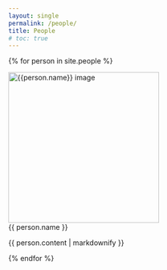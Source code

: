 ```yaml
---
layout: single
permalink: /people/
title: People
# toc: true
---
```



{% for person in site.people %}
<div class="person">
  <div class="person-photo">
    <!-- <a href="{{person.url}}"> -->
      <img src="{{person.image}}" alt="{{person.name}} image" width="300"/>
    <!-- </a> -->
  </div>
  <div class="name">
    {{ person.name }}
  </div>
  <div class="blerb">
    <p>{{ person.content | markdownify }}</p>
  </div>
  <!-- <div class="person-links">
    <a href="/download/{{ pub.slug}}.pdf"><i class="far fa-file-pdf"></i> PDF</a>&nbsp;&nbsp;
    <a href="{{person.url}}"><i class="fas fa-arrow-right"></i> Project Page</a>
  </div> -->
</div>
{% endfor %}

  <!-- <p>{{ person.content | markdownify }}</p> -->
